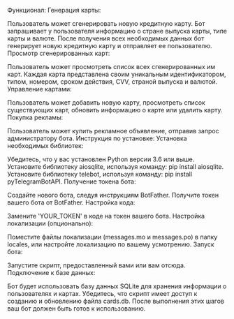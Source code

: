 Функционал:
Генерация карты:

Пользователь может сгенерировать новую кредитную карту.
Бот запрашивает у пользователя информацию о стране выпуска карты, типе карты и валюте.
После получения всех необходимых данных бот генерирует новую кредитную карту и отправляет ее пользователю.
Просмотр сгенерированных карт:

Пользователь может просмотреть список всех сгенерированных им карт.
Каждая карта представлена своим уникальным идентификатором, типом, номером, сроком действия, CVV, страной выпуска и валютой.
Управление картами:

Пользователь может добавить новую карту, просмотреть список существующих карт, обновить информацию о карте или удалить карту.
Покупка рекламы:

Пользователь может купить рекламное объявление, отправив запрос администратору бота.
Инструкция по установке:
Установка необходимых библиотек:

Убедитесь, что у вас установлен Python версии 3.6 или выше.
Установите библиотеку aiosqlite, используя команду: pip install aiosqlite.
Установите библиотеку telebot, используя команду: pip install pyTelegramBotAPI.
Получение токена бота:

Создайте нового бота, следуя инструкциям BotFather.
Получите токен вашего бота от BotFather.
Настройка кода:

Замените 'YOUR_TOKEN' в коде на токен вашего бота.
Настройка локализации (опционально):

Поместите файлы локализации (messages.mo и messages.po) в папку locales, или настройте локализацию по вашему усмотрению.
Запуск бота:

Запустите скрипт, предоставленный вами или вам отсюда.
Подключение к базе данных:

Бот будет использовать базу данных SQLite для хранения информации о пользователях и картах. Убедитесь, что скрипт имеет доступ к созданию и обновлению файла cards.db.
После выполнения этих шагов ваш бот должен быть готов к использованию.
